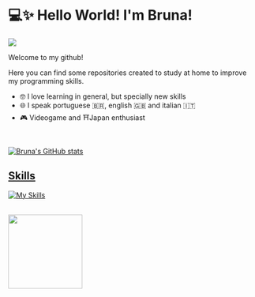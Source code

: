 # 💻✨ Hello World! I'm Bruna!
<a href="https://www.linkedin.com/in/brunabenne" target="_blank"><img src="https://img.shields.io/badge/-LinkedIn-%230077B5?style=for-the-badge&logo=linkedin&logoColor=white" target="_blank"></a> 

Welcome to my github!

Here you can find some repositories created to study at home to improve my programming skills.

* 🤓 I love learning in general, but specially new skills
* 🌐 I speak portuguese 🇧🇷, english 🇬🇧 and italian 🇮🇹
* 🎮 Videogame and ⛩️Japan enthusiast 

<br>
<div style="display: inline_block">
<a href="https://github.com/brunabenne">
  
 ![Bruna's GitHub stats](https://github-readme-stats.vercel.app/api?username=brunabenne&theme=tokyonight&show_icons=true&layout=compact)
</div>

## Skills
[![My Skills](https://skillicons.dev/icons?i=java,mysql,nodejs,js,html,css)](https://skillicons.dev)

<br>
<img height=150 align="center" src="https://github-readme-stats.vercel.app/api/top-langs?username=brunabenne&layout=compact&langs_count=8&card_width=320&theme=tokyonight"/> 
